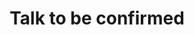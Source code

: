 ---
title: Talk to be confirmed
description: TODO
draft: true
speaker: Speaker to be confirmed
bio: TODO
image: TODO
twitter: TODO
---